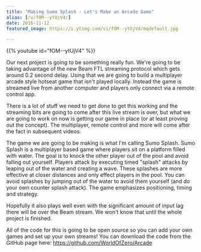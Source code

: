 ```yaml
---
title: "Making Sumo Splash - Let's Make an Arcade Game"
alias: [/v/fOM--ytUjV4/]
date: 2016-11-12
featured_image: https://i.ytimg.com/vi/fOM--ytUjV4/mqdefault.jpg

---
```


{{% youtube id="fOM--ytUjV4" %}}

Our next project is going to be something really fun. We're going to be taking advantage of the new Beam FTL streaming protocol which gets around 0.2 second delay. Using that we are going to build a multiplayer arcade style hotseat game that isn't played locally. Instead the game is streamed live from another computer and players only connect via a remote control app.

There is a lot of stuff we need to get done to get this working and the streaming bits are going to come after this live stream is over, but what we are going to work on now is getting our game in place (or at least proving out the concept). The multiplayer, remote control and more will come after the fact in subsequent videos.

The game we are going to be making is what I'm calling Sumo Splash. Sumo Splash is a multiplayer based game where players sit on a platform filled with water. The goal is to knock the other player out of the pool and avoid falling out yourself. Players attack by executing timed "splash" attacks by leaping out of the water and creating a wave. These splashes are more effective at closer distances and only effect players in the pool. You can avoid splashes by jumping out of the water to avoid them yourself (and do your own counter splash attack). The game emphasizes positioning, timing and strategy.

Hopefully it also plays well even with the significant amount of input lag there will be over the Beam stream. We won't know that until the whole project is finished.

All of the code for this is going to be open source so you can add your own games and set up your own streams! You can download the code from the GitHub page here: https://github.com/WorldOfZero/Arcade